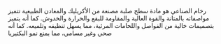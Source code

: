 
رخام الصناعي هو مادة سطح صلبة مصنعة من الأكريليك والمعادن الطبيعية تتميز مواصفاته بالمتانة والقوة العالية والمقاومة للبقع والحرارة والخدوش. كما أنه يتميز بتصميمات خالية من الفواصل واللحامات المرئية، مما يسهل تنظيفه وتلميعه. كما أنه صحي وغير  مسامي، مما يمنع نمو البكتيريا
